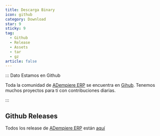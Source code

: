 ```yaml
---
title: Descarga Binary
icon: github
category: Download
star: 9
sticky: 9
tag:
  - Github
  - Release
  - Assets
  - tar
  - gz
article: false
---
```


::: Dato Estamos en Github

Toda la comunidad de [ADempiere ERP](http://adempiere.net/) se encuentra en [Gihub](http://github.com/adempiere). Tenemos muchos proyectos para tí con contribuciones diarias.

:::

## Github Releases

Todos los release de [ADempiere ERP](http://adempiere.net/) están [aquí](https://github.com/adempiere/adempiere/releases)

<Releases/>
